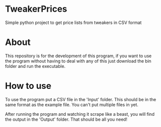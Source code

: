 # TweakerPrices
Simple python project to get price lists from tweakers in CSV format

# About
This repository is for the development of this program, if you want to use the program without having to deal with any of this
just download the bin folder and run the executable.

# How to use
To use the program put a CSV file in the 'Input' folder. This should be in the same format as the example file. You can't put multiple files in yet.

After running the program and watching it scrape like a beast, you will find the output in the 'Output' folder. That should be all you need!
